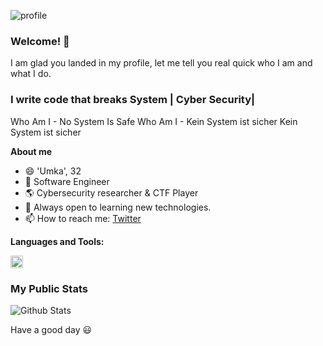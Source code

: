 ![profile](https://user-images.githubusercontent.com/92648859/150339789-ab91a5b4-5713-41ba-b7ea-e71b74c69ebc.gif)

### Welcome! 👋

I am glad you landed in my profile, let me tell you real quick who I am and what I do.

### I write code that breaks System  | Cyber Security| 

Who Am I - No System Is Safe
Who Am I - Kein System ist sicher
Kein System ist sicher

**About me**
- 😄 'Umka', 32
- 🔭 Software Engineer
- 🌎 Cybersecurity researcher & CTF Player
- 🌱 Always open to learning new technologies.
- 📫 How to reach me: [Twitter](https://twitter.com/UmkaUA1)

**Languages and Tools:**  

<code><img height="20" src="https://cdn.jsdelivr.net/npm/simple-icons@3.0.1/icons/python.svg"></code>
  
### My Public Stats

![Github Stats](https://github-readme-stats.vercel.app/api?username=Umka01&show_icons=True&count_private=True&theme=merko&include_all_commits=True&hide_border=true&bg_color=282828)


Have a good day 😃
